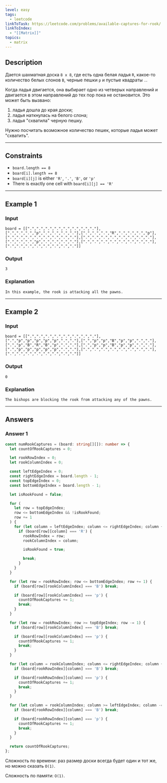 ```yaml
---
level: easy
tags:
  - leetcode
linkToTask: https://leetcode.com/problems/available-captures-for-rook/
linkToIndex:
  - "[[Matrix]]"
topics:
  - matrix
---
```

## Description

Дается шахматная доска `8 x 8`, где есть одна белая ладья `R`, какое-то количество белых слонов `B`, черные пешки `p` и пустые квадраты `.`.

Когда ладья двигается, она выбирает одно из четверых направлений и двигается в этом направлений до тех пор пока не остановится. Это может быть вызвано:
1. ладья дошла до края доски;
2. ладья наткнулась на белого слона;
3. ладья "схватила" черную пешку.

Нужно посчитать возможное количество пешек, которые ладья может "схватить".

---
## Constraints

- `board.length == 8`
- `board[i].length == 8`
- `board[i][j]` is either `'R'`, `'.'`, `'B'`, or `'p'`
- There is exactly one cell with `board[i][j] == 'R'`

---
## Example 1

### Input

```
board = [[".",".",".",".",".",".",".","."],[".",".",".","p",".",".",".","."],[".",".",".","R",".",".",".","p"],[".",".",".",".",".",".",".","."],[".",".",".",".",".",".",".","."],[".",".",".","p",".",".",".","."],[".",".",".",".",".",".",".","."],[".",".",".",".",".",".",".","."]]
```
### Output

```
3
```
### Explanation

```
In this example, the rook is attacking all the pawns.
```

---
## Example 2

### Input

```
board = [[".",".",".",".",".",".",".","."],[".","p","p","p","p","p",".","."],[".","p","p","B","p","p",".","."],[".","p","B","R","B","p",".","."],[".","p","p","B","p","p",".","."],[".","p","p","p","p","p",".","."],[".",".",".",".",".",".",".","."],[".",".",".",".",".",".",".","."]]
```
### Output

```
0
```
### Explanation

```
The bishops are blocking the rook from attacking any of the pawns.
```

---
## Answers

### Answer 1

```typescript
const numRookCaptures = (board: string[][]): number => {
  let countOfRookCaptures = 0;

  let rookRowIndex = 0;
  let rookColumnIndex = 0;

  const leftEdgeIndex = 0;
  const rightEdgeIndex = board.length - 1;
  const topEdgeIndex = 0;
  const bottomEdgeIndex = board.length - 1;

  let isRookFound = false;

  for (
    let row = topEdgeIndex;
    row <= bottomEdgeIndex && !isRookFound;
    row += 1
  ) {
    for (let column = leftEdgeIndex; column <= rightEdgeIndex; column += 1) {
      if (board[row][column] === 'R') {
        rookRowIndex = row;
        rookColumnIndex = column;

        isRookFound = true;

        break;
      }
    }
  }

  for (let row = rookRowIndex; row <= bottomEdgeIndex; row += 1) {
    if (board[row][rookColumnIndex] === 'B') break;

    if (board[row][rookColumnIndex] === 'p') {
      countOfRookCaptures += 1;
      break;
    }
  }

  for (let row = rookRowIndex; row >= topEdgeIndex; row -= 1) {
    if (board[row][rookColumnIndex] === 'B') break;

    if (board[row][rookColumnIndex] === 'p') {
      countOfRookCaptures += 1;
      break;
    }
  }

  for (let column = rookColumnIndex; column <= rightEdgeIndex; column += 1) {
    if (board[rookRowIndex][column] === 'B') break;

    if (board[rookRowIndex][column] === 'p') {
      countOfRookCaptures += 1;
      break;
    }
  }

  for (let column = rookColumnIndex; column >= leftEdgeIndex; column -= 1) {
    if (board[rookRowIndex][column] === 'B') break;

    if (board[rookRowIndex][column] === 'p') {
      countOfRookCaptures += 1;
      break;
    }
  }

  return countOfRookCaptures;
};
```

Сложность по времени: раз размер доски всегда будет один и тот же, но можно сказать `O(1)`.

Сложность по памяти: `O(1)`.